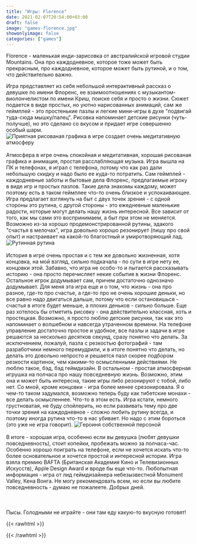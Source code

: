 ```yaml
---
title: "Игры: Florence"
date: 2021-02-07T20:54:00+03:00
draft: false
image: "games-florence.jpg"
showonlyimage: false
categories: ["games"]
---
```

Florence - маленькая инди-зарисовка от австралийской игровой студии Mountains. Она про каждодневное, которое тоже может быть прекрасным, про каждодневное, которое может быть рутиной, и о том, что действительно важно.
<!--more-->
Игра представляет из себя небольшой интерактивный рассказ о девушке по имени Флоренс, ее взаимоотношениях с музыкантом-виолончелистом по имени Криш, поиске себя и просто о жизни. Сюжет подается в виде простых, но уютно нарисованных анимаций, сам же геймплей - это простенькие пазлы и легкие мини-игры в духе "подвигай туда-сюда мышку/палец". Рисовка напоминает детские рисунки (чуть-получше), но это сделано со вкусом и придает игре совершенно особый шарм.
![Приятная рисованая графика в игре создает очень медитативную атмосферу](/games-florence2.png)
</br>  
Атмосфера в игре очень спокойная и медитативная, хорошая рисованая графика и анимация, простая расслабляющая музыка. Игра вышла на ПК и телефонах, я играл с телефона, потому что как раз дали небольшую скидку и надо было ее куда-то потратить. Сам геймплей - каждодневные заботы и бытовые дела Флоренс, предлагаемые игроку в виде игр и простых пазлов. Такие дела знакомы каждому, может поэтому есть в таком геймплее что-то очень близкое и успокаивающее. Игра предлагает взглянуть на быт с двух точек зрения - с одной стороны это рутина, с другой стороны - это ежедневные маленькие радости, которые могут делать нашу жизнь интересной. Все зависит от того, как мы сами это воспринимаем, а быт при этом не меняется. Возможно из-за хорошо продемонстрированной рутины, эдакого "счастья в мелочах", игра довольно хорошо резонирует (пишу про свой опыт) и настраивает на какой-то благостный и умиротворяющий лад. 
![Рутинная рутина](/games-florence3.png)
</br>  
История в игре очень простая и с тем же довольно жизненная, хотя концовка, на мой взгляд, сильно подкачала - по сути в игре нету ее, концовки этой. Забавно, что игра не особо-то и пытается рассказывать историю - она просто перечисляет некие события в жизни Флоренс. Остальное игрок додумывает сам, причем достаточно однозначо додумывает. Для меня эта игра еще и о том, что жизнь - она про разное, где-то про счастье, а где-то про не очень хорошие деньки, но все равно надо двигаться дальше, потому что если остановишься - счастья в итоге будет меньше, а плохих деньков - сильно больше. Еще раз хотелось бы отметить рисовку - она действительно классная, хоть и простецкая. Возможно, я просто люблю детские рисунки, так как это напоминает о волшебном и навсегда утраченном времени. На телефоне управление достаточно простое и удобное, все пазлы и задачи в игре решаются за несколько десятков секунд, сразу понятно что делать. За исключением, пожалуй, пазла с резкостью фотографий - там разработчики немного перемудрили, и в итоге понятно что делать, но делать это довольно непросто и решается пазл скорее подбором резкости картинок, чем какими-то осмысленными действиями. Не люблю такое, бэд, бэд геймдизайн. В остальном - простая атмосферная игрушка на полчаса про нашу повседневную жизнь. Возможно, этим она и может быть интересна, такие игры либо резонируют с тобой, либо нет. Со мной, кроме концовки - игра более менее срезонировала. Я о чем-то таком задумался, возможно теперь буду как тибетские монахи - все делать осмысленнее. Что-то в этом есть. Игра кстати, немного грустноватая, не буду спойлерить, но если развивать тему про две точки зрения на каждодневное - сложно любить рутину всегда, и поэтому иногда рутина что-то в нас убивает. Но надо с этим бороться (это уже не игра говорит). 
![Героиня собственной персоной](/games-florence4.jpg)
</br>  
В итоге - хорошая игра, особенно если вы девушка (любят девушки повседневность), стоит копейки, пробежать можно за полчаса-час. Особенно хорошо поиграть на телефоне, если не хочется искать что-то более основательное и хочется простой и интересной истории. Игра взяла премию BAFTA (Британская Академия Кино и Телевизионных Искусств), Apple Design Award и вроде бы еще что-то. Любопытная информация - игра от лид геймдизайнера небезызвестной Monument Valley, Кена Вонга. Не могу рекомендовать всем, но если вы любите повседневность - думаю не пожалеете. Добрых дней.</br>  
</br>  
Пысы. Голодными не играйте - они там еду какую-то вкусную готовят!

{{< rawhtml >}}
<div id="graphcomment"></div>
<script type="text/javascript">

  window.gc_params = {
    graphcomment_id: 'https-psyhut-ru',

    // if your website has a fixed header, indicate it's height in pixels
    fixed_header_height: 0,
  };
  
  (function() {
    var gc = document.createElement('script'); gc.type = 'text/javascript'; gc.async = true;
    gc.src = 'https://graphcomment.com/js/integration.js?' + Math.round(Math.random() * 1e8);
    (document.getElementsByTagName('head')[0] || document.getElementsByTagName('body')[0]).appendChild(gc);
  })();

</script>
{{< /rawhtml >}}